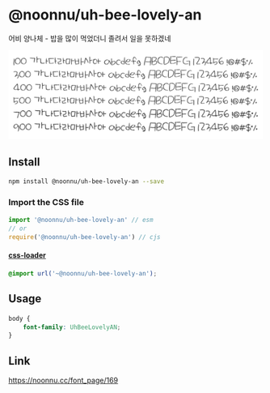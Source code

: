 # @noonnu/uh-bee-lovely-an

어비 양나체 - 밥을 많이 먹었더니 졸려서 일을 못하겠네

![example](./example.png)

## Install

```bash
npm install @noonnu/uh-bee-lovely-an --save
```

### Import the CSS file

```js
import '@noonnu/uh-bee-lovely-an' // esm
// or
require('@noonnu/uh-bee-lovely-an') // cjs
```

#### [css-loader](https://github.com/webpack-contrib/css-loader)

```css
@import url('~@noonnu/uh-bee-lovely-an');
```

## Usage

```css
body {
    font-family: UhBeeLovelyAN;
}
```

## Link

https://noonnu.cc/font_page/169
